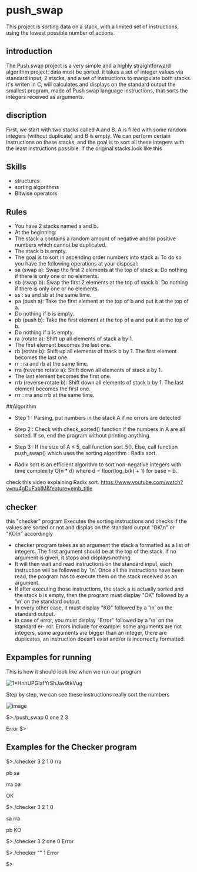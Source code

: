 # push_swap
This project is sorting data on a stack, with a limited set of instructions, using
the lowest possible number of actions. 

## introduction
The Push swap project is a very simple and a highly straightforward algorithm project: data must be sorted.
it takes a set of integer values via standard input, 2 stacks, and a set of instructions to manipulate both stacks.
it's writen in C, will calculates and displays on the standard output the smallest program, made of Push swap language instructions, that sorts the integers received as arguments.

## discription
First, we start with two stacks called A and B.
A is filled with some random integers (without duplicate) and B is empty. We can perform certain instructions on these stacks,
and the goal is to sort all these integers with the least instructions possible.
If the original stacks look like this

## Skills
* structures
* sorting algorithms
* Bitwise operators

## Rules
* You have 2 stacks named a and b.
* At the beginning:
* The stack a contains a random amount of negative and/or positive numbers which cannot be duplicated.
* The stack b is empty.
* The goal is to sort in ascending order numbers into stack a. To do so you have the
  following operations at your disposal:
* sa (swap a): Swap the first 2 elements at the top of stack a. Do nothing if there is only one or no elements.
* sb (swap b): Swap the first 2 elements at the top of stack b. Do nothing if there is only one or no elements.
* ss : sa and sb at the same time.
* pa (push a): Take the first element at the top of b and put it at the top of a.
* Do nothing if b is empty.
* pb (push b): Take the first element at the top of a and put it at the top of b.
* Do nothing if a is empty.
* ra (rotate a): Shift up all elements of stack a by 1.
* The first element becomes the last one.
* rb (rotate b): Shift up all elements of stack b by 1. The first element becomes the last one.
* rr : ra and rb at the same time.
* rra (reverse rotate a): Shift down all elements of stack a by 1.
* The last element becomes the first one.
* rrb (reverse rotate b): Shift down all elements of stack b by 1. The last element becomes the first one.
* rrr : rra and rrb at the same time.

##Algorithm
* Step 1 : Parsing, put numbers in the stack A if no errors are detected
* Step 2 : Check with  check_sorted() function if the numbers in A are all sorted. If so, end the program without printing anything.
* Step 3 : If the size of A ≤ 5, call function sort_5(). Else, call function push_swap() which uses the sorting algorithm : Radix sort.

* Radix sort is an efficient algorithm to sort non-negative integers with time complexity O(n * d)
where d = floor(log_b(k) + 1) for base = b.

check this video explaining Radix sort.
https://www.youtube.com/watch?v=nu4gDuFabIM&feature=emb_title

## checker
this "checker" program Executes the sorting instructions and checks if the values are sorted or not and displas on the standard output "OK\n" or "KO\n"
accordingly
* checker program takes as an argument the stack a formatted as a list of integers. The first argument should be at the top of the stack. If no argument is given, it stops and displays nothing.
* It will then wait and read instructions on the standard input, each instruction will be followed by ’\n’. Once all the instructions have been read, the program has to execute them on the stack received as an argument.
* If after executing those instructions, the stack a is actually sorted and the stack b is empty, then the program must display "OK" followed by a ’\n’ on the standard output.
* In every other case, it must display "KO" followed by a ’\n’ on the standard output.
* In case of error, you must display "Error" followed by a ’\n’ on the standard er- ror. Errors include for example: some arguments are not integers, some arguments are bigger than an integer, there are duplicates, an instruction doesn’t exist and/or is incorrectly formatted.


## Expamples for running

This is how it should look like when we run our program

![1*HnhUPGIafYrShJav9tkVug](https://user-images.githubusercontent.com/79362840/207142790-198ff989-661a-4d6d-b3dc-fc17759b89b3.png)

Step by step, we can see these instructions really sort the numbers

![image](https://user-images.githubusercontent.com/79362840/207143090-dfab5e7a-851a-463f-aa62-bd1499ef3d33.png)

$>./push_swap 0 one 2 3

Error $>

## Examples for the Checker program

$>./checker 3 2 1 0 rra

pb sa

rra pa

OK

$>./checker 3 2 1 0

sa rra

pb KO

$>./checker 3 2 one 0 Error

$>./checker "" 1 Error

$>



